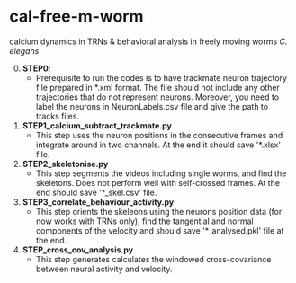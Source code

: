 # cal-free-m-worm
calcium dynamics in TRNs  &amp; behavioral analysis in freely moving worms *C. elegans*

0. **STEP0**:
   + Prerequisite to run the codes is to have trackmate neuron trajectory file prepared in *.xml format.
The file should not include any other trajectories that do not represent neurons. Moreover, you need to label the neurons in NeuronLabels.csv file 
and give the path to tracks files.
2. **STEP1_calcium_subtract_trackmate.py**
   + This step uses the neuron positions in the consecutive frames and integrate around in two channels. At the end it should save '*.xlsx' file.    
4. **STEP2_skeletonise.py**
   + This step segments the videos including single worms, and find the skeletons. Does not perform well with self-crossed frames. At the end should save '*_skel.csv' file.
5. **STEP3_correlate_behaviour_activity.py**
   + This step orients the skeleons using the neurons position data (for now works with TRNs only), find the tangential and normal components of the velocity and should save '*_analysed.pkl' file at the end.
7. **STEP_cross_cov_analysis.py**
   + This step generates calculates the windowed cross-covariance between neural activity and velocity.



 
